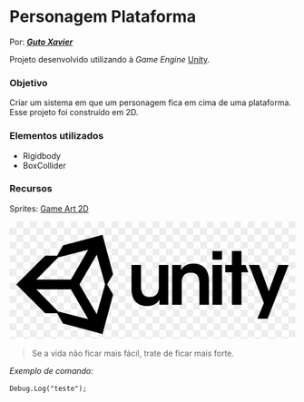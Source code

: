 # Personagem Plataforma

Por: ***[Guto Xavier](https://www.linkedin.com/in/gutoxavier)***

Projeto desenvolvido utilizando à *Game Engine* [Unity](https://unity.com/pt).

### Objetivo
Criar um sistema em que um personagem fica em cima de uma plataforma. Esse projeto foi construído em 2D.

### Elementos utilizados
- Rigidbody
- BoxCollider

### Recursos
Sprites: [Game Art 2D](https://gameart2d.com)

![Unity](logo-unity.png)

>Se a vida não ficar mais fácil, trate de ficar mais forte.

*Exemplo de comando:*

```
Debug.Log("teste");
```
